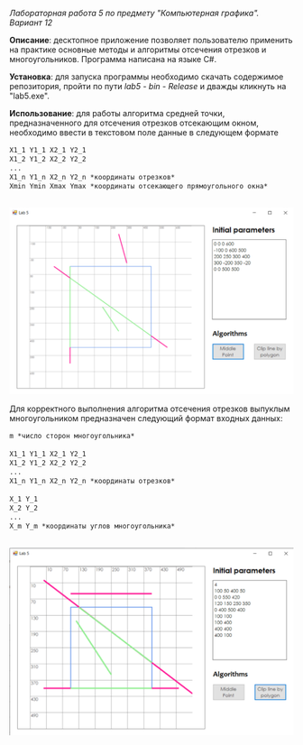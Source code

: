 *Лабораторная работа 5 по предмету "Компьютерная графика". Вариант 12*

**Описание**: десктопное приложение позволяет пользователю применить на практике основные методы и алгоритмы отсечения отрезков и многоугольников. Программа написана на языке C#.

**Установка**: для запуска программы необходимо скачать содержимое репозитория, пройти по пути _lab5 - bin - Release_  и дважды кликнуть на "lab5.exe".

**Использование**: для работы алгоритма средней точки, предназначенного для отсечения отрезков отсекающим окном, необходимо ввести в текстовом поле данные в следующем формате

```
X1_1 Y1_1 X2_1 Y2_1
X1_2 Y1_2 X2_2 Y2_2
...
X1_n Y1_n X2_n Y2_n *координаты отрезков*
Xmin Ymin Xmax Ymax *координаты отсекающего прямоугольного окна*
  ```

<br /> ![point](/screenshots/middle.png)

Для корректного выполнения алгоритма отсечения отрезков выпуклым многоугольником предназначен следующий формат входных данных:

```
m *число сторон многоугольника*
  
X1_1 Y1_1 X2_1 Y2_1
X1_2 Y1_2 X2_2 Y2_2
...
X1_n Y1_n X2_n Y2_n *координаты отрезков*

X_1 Y_1
X_2 Y_2
...
X_m Y_m *координаты углов многоугольника*
```

<br /> ![poly](/screenshots/clip.png)


